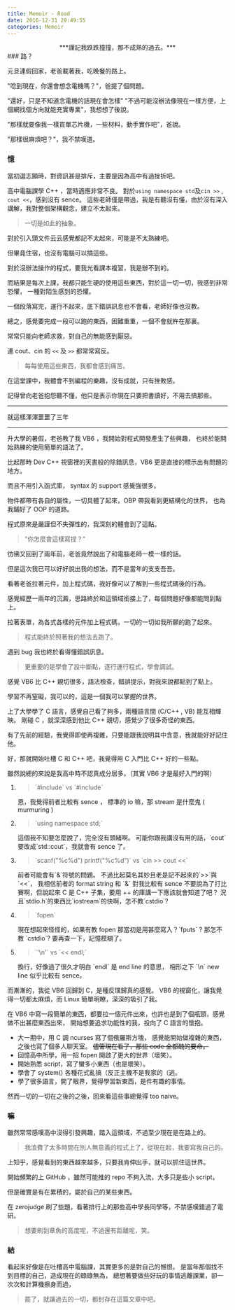 ```yaml
---
title: Memoir - Road
date: 2016-12-31 20:49:55
categories: Memoir
---
```


<center>
***謹記我跌跌撞撞，那不成熟的過去。***
</center>
<!-- more -->
### 路？

元旦連假回家，老爸載著我，吃晚餐的路上。

"唸到現在，你還會想念電機嗎？"，爸提了個問題。

"還好，只是不知道念電機的話現在會怎樣"
"不過可能沒辦法像現在一樣方便，上個網找個方向就能充實專業"，我想想了後說。

"那樣就要像我一樣買單芯片機，一些材料，動手實作吧"，爸說。

"那樣很麻煩吧？"，我不禁嘆道。

### 憶

當初選志願時，對資訊甚是排斥，主要是因為高中有過挫折吧。

高中電腦課學 C++ ，當時適應非常不良。
對於`using namespace std`及`cin >>` , `cout <<`，感到沒有 sence。
這些老師僅是帶過，我是有聽沒有懂，由於沒有深入講解，我對整個架構觀念，建立不太起來。

> 一切是如此的抽象。

對於引入頭文件云云感覺都記不太起來，可能是不太熟練吧。

但畢竟住宿，也沒有電腦可以搞這些。

對於沒辦法操作的程式，要我光看課本複習，我是辦不到的。

而結果是每次上課，我都只能生硬的使用這些東西，對於這一切一切，我感到非常恐懼，
一種對陌生感到的恐懼。

一個段落寫完，運行不起來，底下錯誤訊息也不會看，老師好像也沒教。

總之，感覺要完成一段可以跑的東西，困難重重，一個不會就杵在那裏。

常常只能向老師求救，對自己的無能感到厭惡。

連 cout、cin 的 `<<` 及 `>>` 都常常寫反。

> 每每使用這些東西，我都會感到痛苦。

在這堂課中，我體會不到編程的樂趣，沒有成就，只有挫敗感。

記得曾向老爸抱怨聽不懂，他只是表示你現在只要把書讀好，不用去搞那些。

------

就這樣渾渾噩噩了三年

------

升大學的暑假，老爸教了我 VB6 ，我開始對程式開發產生了些興趣，
也終於能開始熟練的使用簡單的語法了。

比起那時 Dev C++ 視窗裡的天書般的除錯訊息，VB6 更是直接的標示出有問題的地方。

而且不用引入函式庫， syntax 的 support 感覺強很多。

物件都帶有各自的屬性，一切具體了起來，OBP 帶我看到更結構化的世界，
也為我鋪好了 OOP 的道路。

程式原來是嚴謹但不失彈性的，我深刻的體會到了這點。

> "你怎麼會這樣寫捏？"

彷彿又回到了兩年前，老爸竟然說出了和電腦老師一模一樣的話。

但是這次我已可以好好說出我的想法，而不是當年的支支吾吾。

看著老爸拉著元件，加上程式碼，我好像可以了解到一些程式碼後的行為。

感覺經歷一兩年的沉澱，思路終於和這領域銜接上了，每個問題好像都能問到點上。

拉著表單，為各式各樣的元件加上程式碼，一切的一切如我所願的跑了起來。

> 程式能終於照著我的想法去跑了。

遇到 bug 我也終於看得懂錯誤訊息。

> 更重要的是學會了設中斷點，逐行運行程式，學會調試。

感覺 VB6 比 C++ 親切很多，語法檢查，錯誤提示，對我來說都點到了點上。

學習不再窒礙，我可以的，這是一個我可以掌握的世界。

上了大學學了 C 語言，感覺自己看了夠多，兩種語言間 (C/C++ , VB) 能互相輝映。
剛碰 C ，就深深感到他比 C++ 親切，感覺少了很多奇怪的東西。

有了先前的經驗，我覺得即使再複雜，只要能跟我說明其中含意，我就能好好記住他。

好，那就開始吐槽 C 和 C++ 吧，我覺得用 C 入門比 C++ 好的一些點。

雖然說總的來說是我高中時不認真成分居多。（其實 VB6 才是最好入門的啊）
<ol>
<li>
<blockquote>`#include<stdio.h>` vs `#include<iostream>`</blockquote>
恩，我覺得前者比較有 sence ， 標準的 io 嘛，那 stream 是什麼鬼 ( murmuring )
</li>
<li>
<blockquote>`using namespace std;`</blockquote>
這個我不知要怎麼說了，完全沒有頭緒啊。
可能你跟我講沒有用的話，`cout`要改成`std::cout`，我就會有 sence 了。
</li>
<li>
<blockquote>`scanf("%c%d") printf("%c%d")` vs `cin >> cout <<`</blockquote>
前者可能會有`&`符號的問題。
不過比起莫名其妙且老是記不起來的`>>`與`<<`，
我相信前者的 format string 和 `&` 對我比較有 sence
不要說為了打比賽啊，但說起來 C 是 C++ 子集，要用 ++ 的庫講一下應該就會知道了吧？
況且`stdio.h`的東西比`iostream`的快啊，怎不教`cstdio`?
</li>
<li>
<blockquote>`fopen` </blockquote>
現在想起來怪怪的，如果有教 fopen 那當初是用甚麼寫入？`fputs` ? 那怎不教 `cstdio`?
要再查一下，記憶模糊了。
</li>
<li>
<blockquote>`'\n'` vs `<< endl;`</blockquote>
換行，好像過了很久才明白 `endl` 是 end line 的意思，
相形之下 `\n` new line 似乎比較有 sence。
</li>
</ol>

而漸漸的，我從 VB6 回歸到 C，是種反璞歸真的感覺。
VB6 的視窗化，讓我覺得一切都太麻煩，而 Linux 簡單明瞭，深深的吸引了我。

在 VB6 中寫一段簡單的東西，都要拉一個元件出來，也許也是到了個瓶頸，感覺做不出甚麼東西出來，
開始想要追求功能性的我，投向了 C 語言的懷抱。

* 大一期中，用 C 調 ncurses 寫了個俄羅斯方塊，
  感覺能開始做複雜的東西，之後也寫了個多人聊天室。
  <s>儘管現在看了，那些 code 全都醜的要命。</s>
* 回憶高中所學，用一招 fopen 開啟了更大的世界（壞笑）。
* 開始熟悉 script，寫了蠻多小東西（也是壞笑）。
* 學會了 system() 各種花式亂搞（反正主機不是我家的（逃。
* 學了很多語言，開了眼界，覺得學習新東西，是件有趣的事情。

然而一切的一切在之後的之後，回來看這些事總覺得 too naive。

### 嘛

雖然常常感嘆高中沒得引發興趣，踏入這領域，不過至少現在是在路上的。
> 我浪費了太多時間在別人無意義的程式上了，從現在起，我要寫我自己的。

上知乎，感覺看到的東西越來越多，只要我肯伸出手，就可以抓住這世界。

開始頻繁的上 GitHub ，雖然可能推的 repo 不夠入流，大多只是些小 script，

但是確實是有在累積的，屬於自己的某些東西。

在 zerojudge 刷了些題，看著排行上的那些高中學長同學等，不禁感嘆錯過了電研。

> 想要刷到章魚的高度呢，不過還有距離呢，笑。

### 結

看起來好像是在吐槽高中電腦課，其實更多的是對自己的憾恨。
是當年那個找不到目標的自己，造成現在的碌碌無為，
總想著要做些好玩的事情逃離課業，卻一次次和計算機擦身而過，

> 罷了，就讓過去的一切，都封存在這篇文章中吧。
